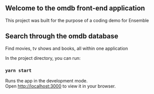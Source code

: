 ## Welcome to the omdb front-end application 
This project was built for the purpose of a coding demo for Ensemble  

## Search through the omdb database
Find movies, tv shows and books, all within one application

In the project directory, you can run:

### `yarn start`

Runs the app in the development mode.\
Open [http://localhost:3000](http://localhost:3000) to view it in your browser.



